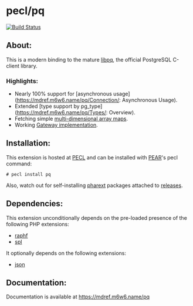 # pecl/pq

[![Build Status](https://travis-ci.org/m6w6/ext-pq.svg?branch=phpng)](https://travis-ci.org/m6w6/ext-pq)

## About:

This is a modern binding to the mature [libpq](http://www.postgresql.org/docs/current/static/libpq.html), the official PostgreSQL C-client library.

### Highlights:

* Nearly 100% support for [asynchronous usage](https://mdref.m6w6.name/pq/Connection/: Asynchronous Usage).
* Extended [type support by pg_type](https://mdref.m6w6.name/pq/Types/: Overview).
* Fetching simple [multi-dimensional array maps](https://mdref.m6w6.name/pq/Result/map).
* Working [Gateway implementation](https://github.com/m6w6/pq-gateway).

## Installation:

This extension is hosted at [PECL](http://pecl.php.net) and can be installed with [PEAR](http://pear.php.net)'s pecl command:

	# pecl install pq

Also, watch out for self-installing [pharext](https://github.com/m6w6/pharext) packages attached to [releases](https://github.com/m6w6/ext-pq/releases).

## Dependencies:

This extension unconditionally depends on the pre-loaded presence of the following PHP extensions:

- [raphf](http://pecl.php.net/package/raphf)
- [spl](http://php.net/spl)

It optionally depends on the following extensions:

* [json](http://php.net/json)


## Documentation:

Documentation is available at https://mdref.m6w6.name/pq
